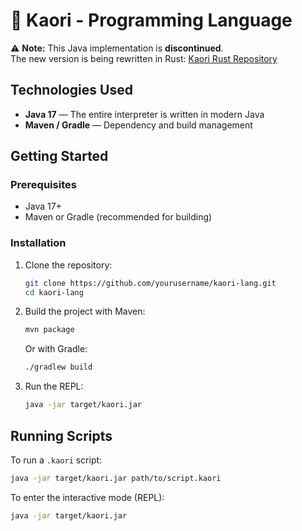 # 🎻 Kaori - Programming Language

⚠️ **Note:** This Java implementation is **discontinued**.  
The new version is being rewritten in Rust: [Kaori Rust Repository](https://github.com/Jenseits1/kaori)

## Technologies Used

-   **Java 17** — The entire interpreter is written in modern Java
-   **Maven / Gradle** — Dependency and build management

## Getting Started

### Prerequisites

-   Java 17+
-   Maven or Gradle (recommended for building)

### Installation

1. Clone the repository:

    ```bash
    git clone https://github.com/yourusername/kaori-lang.git
    cd kaori-lang
    ```

2. Build the project with Maven:

    ```bash
    mvn package
    ```

    Or with Gradle:

    ```bash
    ./gradlew build
    ```

3. Run the REPL:

    ```bash
    java -jar target/kaori.jar
    ```

## Running Scripts

To run a `.kaori` script:

```bash
java -jar target/kaori.jar path/to/script.kaori
```

To enter the interactive mode (REPL):

```bash
java -jar target/kaori.jar
```
